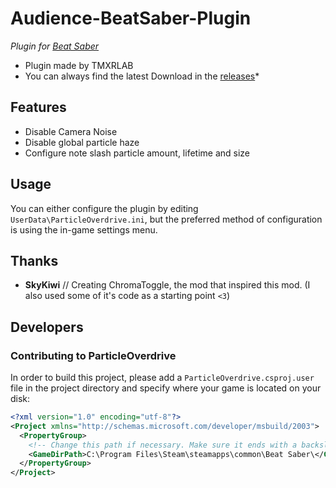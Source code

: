 # Audience-BeatSaber-Plugin
*Plugin for [Beat Saber](http://beatsaber.com/)*

* Plugin made by TMXRLAB
* You can always find the latest Download in the [releases](https://github.com/tmxrlab/Audience-BeatSaber-Plugin/releases)*


## Features
* Disable Camera Noise
* Disable global particle haze
* Configure note slash particle amount, lifetime and size

## Usage
You can either configure the plugin by editing `UserData\ParticleOverdrive.ini`, but the preferred method of configuration is using the in-game settings menu.  

## Thanks
* **SkyKiwi** // Creating ChromaToggle, the mod that inspired this mod. (I also used some of it's code as a starting point `<3`)

## Developers

### Contributing to ParticleOverdrive
In order to build this project, please add a `ParticleOverdrive.csproj.user` file in the project directory and specify where your game is located on your disk:

```xml
<?xml version="1.0" encoding="utf-8"?>
<Project xmlns="http://schemas.microsoft.com/developer/msbuild/2003">
  <PropertyGroup>
    <!-- Change this path if necessary. Make sure it ends with a backslash. -->
    <GameDirPath>C:\Program Files\Steam\steamapps\common\Beat Saber\</GameDirPath>
  </PropertyGroup>
</Project>
```
